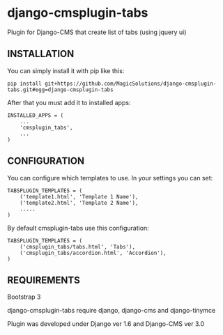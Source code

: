 django-cmsplugin-tabs
=====================

Plugin for Django-CMS that create list of tabs (using jquery ui)

INSTALLATION
------------

You can simply install it with pip like this:

    pip install git+https://github.com/MagicSolutions/django-cmsplugin-tabs.git#egg=django-cmsplugin-tabs


After that you must add it to installed apps:

    INSTALLED_APPS = (
        ...
        'cmsplugin_tabs',
        ...
    )

CONFIGURATION
-------------

You can configure which templates to use. In your settings you can set:

    TABSPLUGIN_TEMPLATES = (
        ('template1.html', 'Template 1 Name'),
        ('template2.html', 'Template 2 Name'),
        .....
    )

By default cmsplugin-tabs use this configuration:

    TABSPLUGIN_TEMPLATES = (
        ('cmsplugin_tabs/tabs.html', 'Tabs'),
        ('cmsplugin_tabs/accordion.html', 'Accordion'),
    )


REQUIREMENTS
------------

Bootstrap 3

django-cmsplugin-tabs require django, django-cms and django-tinymce

Plugin was developed under Django ver 1.6 and Django-CMS ver 3.0 

